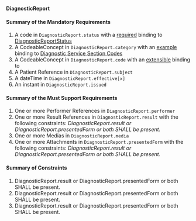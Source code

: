 **DiagnosticReport**

#### Summary of the Mandatory Requirements
1.  A  code  in `DiagnosticReport.status`
with a [required](http://hl7.org/fhir/R4/terminologies.html#required)
 binding to [DiagnosticReportStatus](http://hl7.org/fhir/ValueSet/diagnostic-report-status)
1.  A  CodeableConcept  in `DiagnosticReport.category`
with an [example](http://hl7.org/fhir/R4/terminologies.html#example)
 binding to [Diagnostic Service Section Codes](http://hl7.org/fhir/ValueSet/diagnostic-service-sections)
1.  A  CodeableConcept  in `DiagnosticReport.code`
with an [extensible](http://hl7.org/fhir/R4/terminologies.html#extensible)
 binding to [](ValueSet-us-core-diagnosticreport-lab-codes.html)
1.  A Patient Reference  in `DiagnosticReport.subject`
1.  A  dateTime  in `DiagnosticReport.effective[x]`
1.  An  instant  in `DiagnosticReport.issued`

#### Summary of the Must Support Requirements
1. One or more Performer References  in `DiagnosticReport.performer`
1. One or more Result References  in `DiagnosticReport.result`
 with the following constraints: *DiagnosticReport.result or  DiagnosticReport.presentedForm or both SHALL be present.*
1. One or more  Medias  in `DiagnosticReport.media`
1. One or more  Attachments  in `DiagnosticReport.presentedForm`
 with the following constraints: *DiagnosticReport.result or  DiagnosticReport.presentedForm or both SHALL be present.*

#### Summary of Constraints
1. DiagnosticReport.result or  DiagnosticReport.presentedForm or both SHALL be present.
1. DiagnosticReport.result or  DiagnosticReport.presentedForm or both SHALL be present.
1. DiagnosticReport.result or  DiagnosticReport.presentedForm or both SHALL be present.